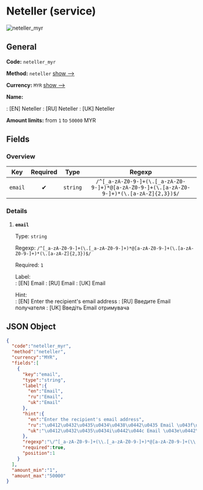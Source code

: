 
# Neteller (service) 
![neteller_myr](https://static.openfintech.io/payout_methods/neteller_myr/logo.svg?w=400&c=v0.59.26#w24)  

## General 
 
**Code:** `neteller_myr` 
 
**Method:** `neteller` [show -->](/payout-methods/neteller/) 
 
**Currency:** `MYR` [show -->](/currencies/MYR/) 
 
**Name:** 
 
:	[EN] Neteller 
:	[RU] Neteller 
:	[UK] Neteller 
 
**Amount limits:** from `1` to `50000` MYR 

## Fields 

### Overview 

|Key|Required|Type|Regexp| 
|:---:|:---:|:---:|:---:| 
|`email`|✔|`string`|`/^[_a-zA-Z0-9-]+(\.[_a-zA-Z0-9-]+)*@[a-zA-Z0-9-]+(\.[a-zA-Z0-9-]+)*(\.[a-zA-Z]{2,3})$/`| 
 

### Details 
 
1. **`email`** 
 
	Type: `string` 
 
	Regexp: `/^[_a-zA-Z0-9-]+(\.[_a-zA-Z0-9-]+)*@[a-zA-Z0-9-]+(\.[a-zA-Z0-9-]+)*(\.[a-zA-Z]{2,3})$/` 
 
	Required: `1` 
 
	Label:  
	: [EN] Email 
	: [RU] Email 
	: [UK] Email 
 
	Hint:  
	: [EN] Enter the recipient's email address 
	: [RU] Введите Email получателя 
	: [UK] Введiть Email отримувача 
 

## JSON Object 

```json
{
  "code":"neteller_myr",
  "method":"neteller",
  "currency":"MYR",
  "fields":[
    {
      "key":"email",
      "type":"string",
      "label":{
        "en":"Email",
        "ru":"Email",
        "uk":"Email"
      },
      "hint":{
        "en":"Enter the recipient's email address",
        "ru":"\u0412\u0432\u0435\u0434\u0438\u0442\u0435 Email \u043f\u043e\u043b\u0443\u0447\u0430\u0442\u0435\u043b\u044f",
        "uk":"\u0412\u0432\u0435\u0434i\u0442\u044c Email \u043e\u0442\u0440\u0438\u043c\u0443\u0432\u0430\u0447\u0430"
      },
      "regexp":"\/^[_a-zA-Z0-9-]+(\\.[_a-zA-Z0-9-]+)*@[a-zA-Z0-9-]+(\\.[a-zA-Z0-9-]+)*(\\.[a-zA-Z]{2,3})$\/",
      "required":true,
      "position":1
    }
  ],
  "amount_min":"1",
  "amount_max":"50000"
}
```  

